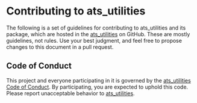# Contributing to ats_utilities

The following is a set of guidelines for contributing to ats_utilities and its package, which are hosted in the [ats_utilities](https://github.com/vroncevic/ats_utilities) on GitHub. These are mostly guidelines, not rules. Use your best judgment, and feel free to propose changes to this document in a pull request.

## Code of Conduct

This project and everyone participating in it is governed by the [ats_utilities Code of Conduct](CODE_OF_CONDUCT.md). By participating, you are expected to uphold this code. Please report unacceptable behavior to [ats_utilities](mailto:elektron.ronca@gmail.com).

